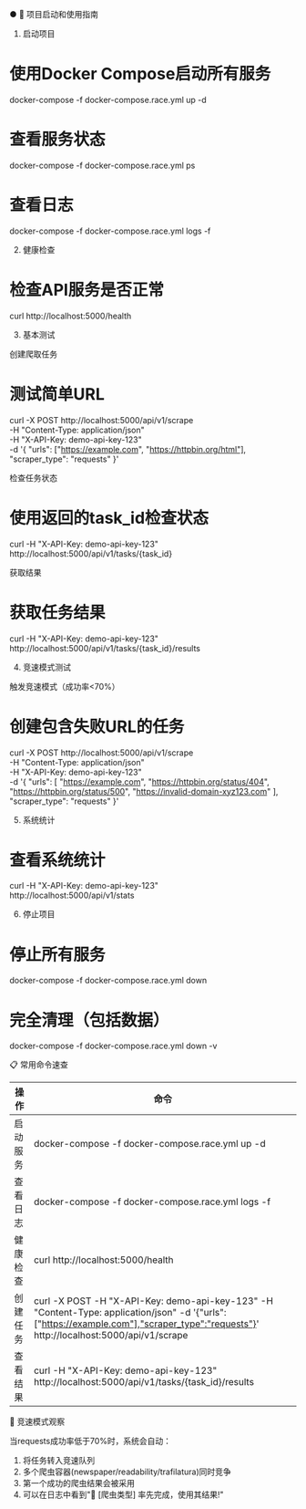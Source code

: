 ● 🚀 项目启动和使用指南

  1. 启动项目

  # 使用Docker Compose启动所有服务
  docker-compose -f docker-compose.race.yml up -d

  # 查看服务状态
  docker-compose -f docker-compose.race.yml ps

  # 查看日志
  docker-compose -f docker-compose.race.yml logs -f

  2. 健康检查

  # 检查API服务是否正常
  curl http://localhost:5000/health

  3. 基本测试

  创建爬取任务

  # 测试简单URL
  curl -X POST http://localhost:5000/api/v1/scrape \
    -H "Content-Type: application/json" \
    -H "X-API-Key: demo-api-key-123" \
    -d '{
      "urls": ["https://example.com", "https://httpbin.org/html"],
      "scraper_type": "requests"
    }'

  检查任务状态

  # 使用返回的task_id检查状态
  curl -H "X-API-Key: demo-api-key-123" \
    http://localhost:5000/api/v1/tasks/{task_id}

  获取结果

  # 获取任务结果
  curl -H "X-API-Key: demo-api-key-123" \
    http://localhost:5000/api/v1/tasks/{task_id}/results

  4. 竞速模式测试

  触发竞速模式（成功率<70%）

  # 创建包含失败URL的任务
  curl -X POST http://localhost:5000/api/v1/scrape \
    -H "Content-Type: application/json" \
    -H "X-API-Key: demo-api-key-123" \
    -d '{
      "urls": [
        "https://example.com",
        "https://httpbin.org/status/404",
        "https://httpbin.org/status/500",
        "https://invalid-domain-xyz123.com"
      ],
      "scraper_type": "requests"
    }'

  5. 系统统计

  # 查看系统统计
  curl -H "X-API-Key: demo-api-key-123" \
    http://localhost:5000/api/v1/stats

  6. 停止项目

  # 停止所有服务
  docker-compose -f docker-compose.race.yml down

  # 完全清理（包括数据）
  docker-compose -f docker-compose.race.yml down -v

  📋 常用命令速查

  | 操作   | 命令                                                                                                                                                                                    |
  |------|---------------------------------------------------------------------------------------------------------------------------------------------------------------------------------------|
  | 启动服务 | docker-compose -f docker-compose.race.yml up -d                                                                                                                                       |
  | 查看日志 | docker-compose -f docker-compose.race.yml logs -f                                                                                                                                     |
  | 健康检查 | curl http://localhost:5000/health                                                                                                                                                     |
  | 创建任务 | curl -X POST -H "X-API-Key: demo-api-key-123" -H "Content-Type: application/json" -d '{"urls":["https://example.com"],"scraper_type":"requests"}' http://localhost:5000/api/v1/scrape |
  | 查看结果 | curl -H "X-API-Key: demo-api-key-123" http://localhost:5000/api/v1/tasks/{task_id}/results                                                                                            |

  🎯 竞速模式观察

  当requests成功率低于70%时，系统会自动：
  1. 将任务转入竞速队列
  2. 多个爬虫容器(newspaper/readability/trafilatura)同时竞争
  3. 第一个成功的爬虫结果会被采用
  4. 可以在日志中看到"🎯 [爬虫类型] 率先完成，使用其结果!"